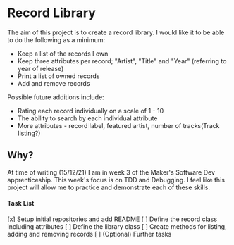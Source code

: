 # Record Library
The aim of this project is to create a record library.
I would like it to be able to do the following as a minimum:
* Keep a list of the records I own
* Keep three attributes per record; "Artist", "Title" and "Year" (referring to year of release)
* Print a list of owned records
* Add and remove records

Possible future additions include:
* Rating each record individually on a scale of 1 - 10
* The ability to search by each individual attribute
* More attributes - record label, featured artist, number of tracks(Track listing?)

## Why?
At time of writing (15/12/21) I am in week 3 of the Maker's Software Dev apprenticeship. This week's focus is on TDD and Debugging.
I feel like this project will allow me to practice and demonstrate each of these skills.

#### Task List
 [x] Setup initial repositories and add README
 [ ] Define the record class including attributes
 [ ] Define the library class
 [ ] Create methods for listing, adding and removing records
 [ ] \(Optional) Further tasks